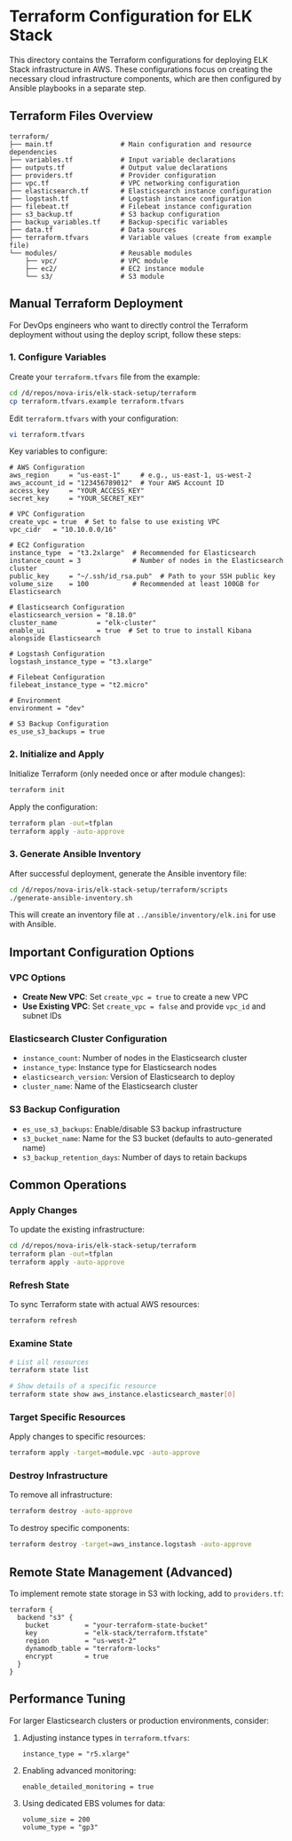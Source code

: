 # Terraform Configuration for ELK Stack

This directory contains the Terraform configurations for deploying ELK Stack infrastructure in AWS. These configurations focus on creating the necessary cloud infrastructure components, which are then configured by Ansible playbooks in a separate step.

## Terraform Files Overview

```
terraform/
├── main.tf                 # Main configuration and resource dependencies
├── variables.tf            # Input variable declarations
├── outputs.tf              # Output value declarations
├── providers.tf            # Provider configuration
├── vpc.tf                  # VPC networking configuration 
├── elasticsearch.tf        # Elasticsearch instance configuration
├── logstash.tf             # Logstash instance configuration
├── filebeat.tf             # Filebeat instance configuration
├── s3_backup.tf            # S3 backup configuration
├── backup_variables.tf     # Backup-specific variables
├── data.tf                 # Data sources
├── terraform.tfvars        # Variable values (create from example file)
└── modules/                # Reusable modules
    ├── vpc/                # VPC module
    ├── ec2/                # EC2 instance module
    └── s3/                 # S3 module
```

## Manual Terraform Deployment

For DevOps engineers who want to directly control the Terraform deployment without using the deploy script, follow these steps:

### 1. Configure Variables

Create your `terraform.tfvars` file from the example:

```bash
cd /d/repos/nova-iris/elk-stack-setup/terraform
cp terraform.tfvars.example terraform.tfvars
```

Edit `terraform.tfvars` with your configuration:

```bash
vi terraform.tfvars
```

Key variables to configure:

```hcl
# AWS Configuration
aws_region     = "us-east-1"     # e.g., us-east-1, us-west-2
aws_account_id = "123456789012"  # Your AWS Account ID
access_key     = "YOUR_ACCESS_KEY"
secret_key     = "YOUR_SECRET_KEY"

# VPC Configuration
create_vpc = true  # Set to false to use existing VPC
vpc_cidr   = "10.10.0.0/16"

# EC2 Configuration
instance_type  = "t3.2xlarge"  # Recommended for Elasticsearch
instance_count = 3             # Number of nodes in the Elasticsearch cluster
public_key     = "~/.ssh/id_rsa.pub"  # Path to your SSH public key
volume_size    = 100           # Recommended at least 100GB for Elasticsearch

# Elasticsearch Configuration
elasticsearch_version = "8.18.0"
cluster_name          = "elk-cluster"
enable_ui             = true  # Set to true to install Kibana alongside Elasticsearch

# Logstash Configuration
logstash_instance_type = "t3.xlarge"

# Filebeat Configuration
filebeat_instance_type = "t2.micro"

# Environment
environment = "dev"

# S3 Backup Configuration
es_use_s3_backups = true
```

### 2. Initialize and Apply

Initialize Terraform (only needed once or after module changes):

```bash
terraform init
```

Apply the configuration:

```bash
terraform plan -out=tfplan
terraform apply -auto-approve
```

### 3. Generate Ansible Inventory

After successful deployment, generate the Ansible inventory file:

```bash
cd /d/repos/nova-iris/elk-stack-setup/terraform/scripts
./generate-ansible-inventory.sh
```

This will create an inventory file at `../ansible/inventory/elk.ini` for use with Ansible.

## Important Configuration Options

### VPC Options

- **Create New VPC**: Set `create_vpc = true` to create a new VPC
- **Use Existing VPC**: Set `create_vpc = false` and provide `vpc_id` and subnet IDs

### Elasticsearch Cluster Configuration

- `instance_count`: Number of nodes in the Elasticsearch cluster
- `instance_type`: Instance type for Elasticsearch nodes
- `elasticsearch_version`: Version of Elasticsearch to deploy
- `cluster_name`: Name of the Elasticsearch cluster

### S3 Backup Configuration

- `es_use_s3_backups`: Enable/disable S3 backup infrastructure
- `s3_bucket_name`: Name for the S3 bucket (defaults to auto-generated name)
- `s3_backup_retention_days`: Number of days to retain backups

## Common Operations

### Apply Changes

To update the existing infrastructure:

```bash
cd /d/repos/nova-iris/elk-stack-setup/terraform
terraform plan -out=tfplan
terraform apply -auto-approve
```

### Refresh State

To sync Terraform state with actual AWS resources:

```bash
terraform refresh
```

### Examine State

```bash
# List all resources
terraform state list

# Show details of a specific resource
terraform state show aws_instance.elasticsearch_master[0]
```

### Target Specific Resources

Apply changes to specific resources:

```bash
terraform apply -target=module.vpc -auto-approve
```

### Destroy Infrastructure

To remove all infrastructure:

```bash
terraform destroy -auto-approve
```

To destroy specific components:

```bash
terraform destroy -target=aws_instance.logstash -auto-approve
```

## Remote State Management (Advanced)

To implement remote state storage in S3 with locking, add to `providers.tf`:

```hcl
terraform {
  backend "s3" {
    bucket         = "your-terraform-state-bucket"
    key            = "elk-stack/terraform.tfstate"
    region         = "us-west-2"
    dynamodb_table = "terraform-locks"
    encrypt        = true
  }
}
```

## Performance Tuning

For larger Elasticsearch clusters or production environments, consider:

1. Adjusting instance types in `terraform.tfvars`:
   ```hcl
   instance_type = "r5.xlarge"
   ```

2. Enabling advanced monitoring:
   ```hcl
   enable_detailed_monitoring = true
   ```

3. Using dedicated EBS volumes for data:
   ```hcl
   volume_size = 200
   volume_type = "gp3"
   ```